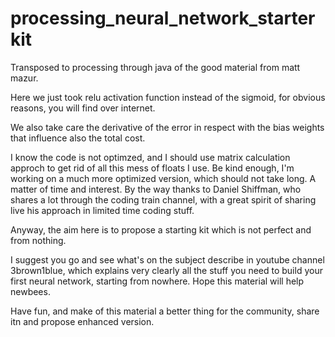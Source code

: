 # processing_neural_network_starterkit
Transposed to processing through java of the good material from matt mazur.

Here we just took relu activation function instead of the sigmoid, for obvious reasons, you will find over internet.

We also take care the derivative of the error in respect with the bias weights that influence also the total cost.

I know the code is not optimzed, and I should use matrix calculation approch to get rid of all this mess of floats I use.
Be kind enough, I'm working on a much more optimized version, which should not take long. A matter of time and interest.
By the way thanks to Daniel Shiffman, who shares a lot through the coding train channel, with a great spirit of sharing live 
his approach in limited time coding stuff.

Anyway, the aim here is to propose a starting kit which is not perfect and from nothing.

I suggest you go and see what's on the subject describe in youtube channel 3brown1blue,
which explains very clearly all the stuff you need to build your first neural network, starting from nowhere.
Hope this material will help newbees.

Have fun, and make of this material a better thing for the community, share itn and propose enhanced version.
